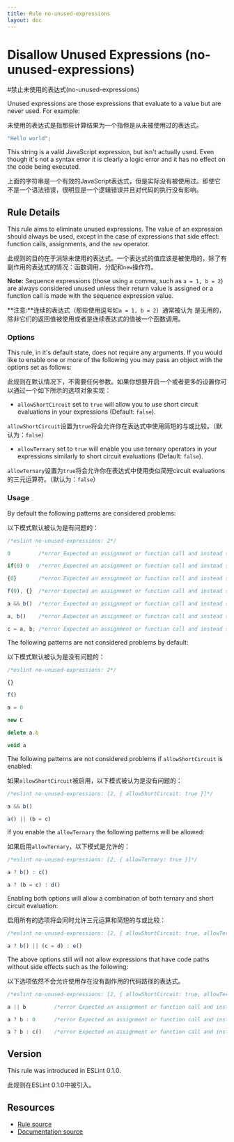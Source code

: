 ```yaml
---
title: Rule no-unused-expressions
layout: doc
---
```

<!-- Note: No pull requests accepted for this file. See README.md in the root directory for details. -->
# Disallow Unused Expressions (no-unused-expressions)

#禁止未使用的表达式(no-unused-expressions)

Unused expressions are those expressions that evaluate to a value but are never used. For example:

未使用的表达式是指那些计算结果为一个指但是从未被使用过的表达式。

```js
"Hello world";
```

This string is a valid JavaScript expression, but isn't actually used. Even though it's not a syntax error it is clearly a logic error and it has no effect on the code being executed.

上面的字符串是一个有效的JavaScript表达式，但是实际没有被使用过。即使它不是一个语法错误，很明显是一个逻辑错误并且对代码的执行没有影响。

## Rule Details

This rule aims to eliminate unused expressions. The value of an expression should always be used, except in the case of expressions that side effect: function calls, assignments, and the `new` operator.

此规则的目的在于消除未使用的表达式。一个表达式的值应该是被使用的，除了有副作用的表达式的情况：函数调用，分配和`new`操作符。

**Note:** Sequence expressions (those using a comma, such as `a = 1, b = 2`) are always considered unused unless their return value is assigned or a function call is made with the sequence expression value.

**注意:**连续的表达式（那些使用逗号如`a = 1, b = 2`）通常被认为
是无用的，除非它们的返回值被使用或者是连续表达式的值被一个函数调用。

### Options

This rule, in it's default state, does not require any arguments. If you would like to enable one or more of the following you may pass an object with the options set as follows:

此规则在默认情况下，不需要任何参数。如果你想要开启一个或者更多的设置你可以通过一个如下所示的选项对象实现：

* `allowShortCircuit` set to `true` will allow you to use short circuit evaluations in your expressions (Default: `false`).

`allowShortCircuit`设置为`true`将会允许你在表达式中使用简短的与或比较。（默认为：`false`）

* `allowTernary` set to `true` will enable you use ternary operators in your expressions similarly to short circuit evaluations (Default: `false`).

`allowTernary`设置为`true`将会允许你在表达式中使用类似简短circuit evaluations的三元运算符。（默认为：`false`）


### Usage

By default the following patterns are considered problems:

以下模式默认被认为是有问题的：

```js
/*eslint no-unused-expressions: 2*/

0         /*error Expected an assignment or function call and instead saw an expression.*/

if(0) 0   /*error Expected an assignment or function call and instead saw an expression.*/

{0}       /*error Expected an assignment or function call and instead saw an expression.*/

f(0), {}  /*error Expected an assignment or function call and instead saw an expression.*/

a && b()  /*error Expected an assignment or function call and instead saw an expression.*/

a, b()    /*error Expected an assignment or function call and instead saw an expression.*/

c = a, b; /*error Expected an assignment or function call and instead saw an expression.*/
```

The following patterns are not considered problems by default:

以下模式默认被认为是没有问题的：

```js
/*eslint no-unused-expressions: 2*/

{}

f()

a = 0

new C

delete a.b

void a
```

The following patterns are not considered problems if `allowShortCircuit` is enabled:

如果`allowShortCircuit`被启用，以下模式被认为是没有问题的：

```js
/*eslint no-unused-expressions: [2, { allowShortCircuit: true }]*/

a && b()

a() || (b = c)
```

If you enable the `allowTernary` the following patterns will be allowed:

如果启用`allowTernary`，以下模式是允许的：

```js
/*eslint no-unused-expressions: [2, { allowTernary: true }]*/

a ? b() : c()

a ? (b = c) : d()
```

Enabling both options will allow a combination of both ternary and short circuit evaluation:

启用所有的选项将会同时允许三元运算和简短的与或比较：

```js
/*eslint no-unused-expressions: [2, { allowShortCircuit: true, allowTernary: true }]*/

a ? b() || (c = d) : e()
```

The above options still will not allow expressions that have code paths without side effects such as the following:

以下选项依然不会允许使用存在没有副作用的代码路径的表达式。

```js
/*eslint no-unused-expressions: [2, { allowShortCircuit: true, allowTernary: true }]*/

a || b         /*error Expected an assignment or function call and instead saw an expression.*/

a ? b : 0      /*error Expected an assignment or function call and instead saw an expression.*/

a ? b : c()    /*error Expected an assignment or function call and instead saw an expression.*/
```

## Version

This rule was introduced in ESLint 0.1.0.

此规则在ESLint 0.1.0中被引入。

## Resources

* [Rule source](https://github.com/eslint/eslint/tree/master/lib/rules/no-unused-expressions.js)
* [Documentation source](https://github.com/eslint/eslint/tree/master/docs/rules/no-unused-expressions.md)
